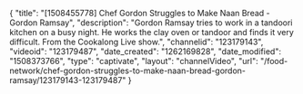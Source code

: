 {
    "title": "[1508455778] Chef Gordon Struggles to Make Naan Bread - Gordon Ramsay",
    "description": "Gordon Ramsay tries to work in a tandoori kitchen on a busy night. He works the clay oven or tandoor and finds it very difficult. From the Cookalong Live show.",
    "channelid": "123179143",
    "videoid": "123179487",
    "date_created": "1262169828",
    "date_modified": "1508373766",
    "type": "captivate",
    "layout": "channelVideo",
    "url": "\/food-network\/chef-gordon-struggles-to-make-naan-bread-gordon-ramsay\/123179143-123179487"
}
